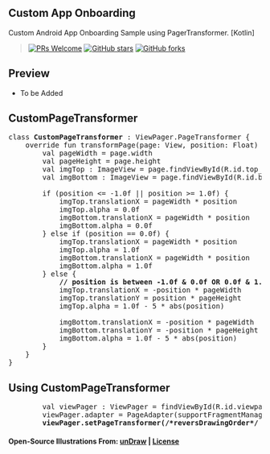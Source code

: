 ## Custom App Onboarding
Custom Android App Onboarding Sample using PagerTransformer. [Kotlin]
> [![PRs Welcome](https://img.shields.io/badge/PRs-welcome-brightgreen.svg?style=flat-square)](https://github.com/p1yu5h/CustomOnboarding/pulls)
> [![GitHub stars](https://img.shields.io/github/stars/p1yu5h/CustomOnboarding)](https://github.com/p1yu5h/CustomOnboarding/stargazers)
> [![GitHub forks](https://img.shields.io/github/forks/p1yu5h/CustomOnboarding)](https://github.com/p1yu5h/CustomOnboarding/network/members)

## Preview
- To be Added

## CustomPageTransformer
<pre>
class <b>CustomPageTransformer</b> : ViewPager.PageTransformer {
    override fun transformPage(page: View, position: Float) {
        val pageWidth = page.width
        val pageHeight = page.height
        val imgTop : ImageView = page.findViewById(R.id.top_image)
        val imgBottom : ImageView = page.findViewById(R.id.bottom_image)

        if (position <= -1.0f || position >= 1.0f) {
            imgTop.translationX = pageWidth * position
            imgTop.alpha = 0.0f
            imgBottom.translationX = pageWidth * position
            imgBottom.alpha = 0.0f
        } else if (position == 0.0f) {
            imgTop.translationX = pageWidth * position
            imgTop.alpha = 1.0f
            imgBottom.translationX = pageWidth * position
            imgBottom.alpha = 1.0f
        } else {
            <b>// position is between -1.0f & 0.0f OR 0.0f & 1.0f</b>
            imgTop.translationX = -position * pageWidth
            imgTop.translationY = position * pageHeight
            imgTop.alpha = 1.0f - 5 * abs(position)

            imgBottom.translationX = -position * pageWidth
            imgBottom.translationY = -position * pageHeight
            imgBottom.alpha = 1.0f - 5 * abs(position)
        }
    }
}
</pre>
## Using CustomPageTransformer
<pre>
        val viewPager : ViewPager = findViewById(R.id.viewpager)
        viewPager.adapter = PageAdapter(supportFragmentManager)
       <b> viewPager.setPageTransformer(/*reversDrawingOrder*/ true, CustomPageTransformer())</b>
</pre>

#### Open-Source Illustrations From: [unDraw](https://undraw.co) | [License](https://undraw.co/license) 
